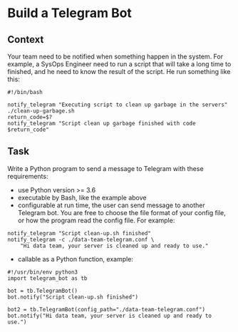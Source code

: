 # Build a Telegram Bot

## Context
Your team need to be notified when something happen in the system.
For example, a SysOps Engineer need to run a script that will take
a long time to finished, and he need to know the result of the script.
He run something like this:

    #!/bin/bash

    notify_telegram "Executing script to clean up garbage in the servers"
    ./clean-up-garbage.sh
    return_code=$?
    notify_telegram "Script clean up garbage finished with code $return_code"

## Task
Write a Python program to send a message to Telegram with these requirements:
- use Python version >= 3.6
- executable by Bash, like the example above
- configurable at run time, the user can send message to another Telegram bot.
You are free to choose the file format of your config file,
or how the program read the config file. For example:

```
notify_telegram "Script clean-up.sh finished"
notify_telegram -c ./data-team-telegram.conf \
    "Hi data team, your server is cleaned up and ready to use."
```

- callable as a Python function, example:

```
#!/usr/bin/env python3
import telegram_bot as tb

bot = tb.TelegramBot()
bot.notify("Script clean-up.sh finished")

bot2 = tb.TelegramBot(config_path="./data-team-telegram.conf")
bot.notify("Hi data team, your server is cleaned up and ready to use.")
```
